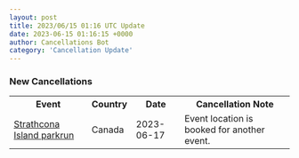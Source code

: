 ```yaml
---
layout: post
title: 2023/06/15 01:16 UTC Update
date: 2023-06-15 01:16:15 +0000
author: Cancellations Bot
category: 'Cancellation Update'
---
```


<h3>New Cancellations</h3>
<div class='hscrollable'>
<table style='width: 100%'>
    <tr>
        <th>Event</th>
        <th>Country</th>
        <th>Date</th>
        <th>Cancellation Note</th>
    </tr>
    <tr>
        <td><a href="https://www.parkrun.ca/strathconaisland">Strathcona Island parkrun</a></td>
        <td>Canada</td>
        <td>2023-06-17</td>
        <td>Event location is booked for another event.</td>
    </tr>
</table>
</div>
